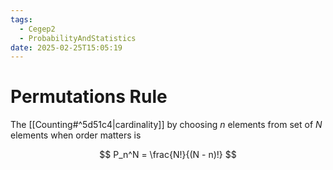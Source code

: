 ```yaml
---
tags:
  - Cegep2
  - ProbabilityAndStatistics
date: 2025-02-25T15:05:19
---
```


# Permutations Rule

The [[Counting#^5d51c4|cardinality]] by choosing $n$ elements from set of $N$ elements when order matters is

$$
P_n^N = \frac{N!}{(N - n)!}
$$